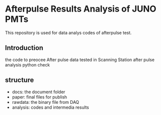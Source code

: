 # Afterpulse Results Analysis of JUNO PMTs
This repository is used for data analys codes of afterpulse test.
## Introduction
the code to preocee After pulse data tested in Scanning Station
after pulse analysis
python check

## structure
- docs: the document folder
- paper: final files for publish
- rawdata: the binary file from DAQ
- analysis: codes and intermedia results